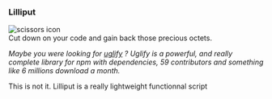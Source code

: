 ### Lilliput

<img style="display: block;" alt="scissors icon" src="http://b.dryicons.com/images/icon_sets/minimalistica_icons/png/128x128/cut.png" />
Cut down on your code and gain back those precious octets.

*Maybe you were looking for [uglify](https://github.com/mishoo/UglifyJS2) ?*
*Uglify is a powerful, and really complete library for npm with dependencies, 59 contributors and something like 6 millions download a month.*

This is not it. Lilliput is a really lightweight functionnal script 